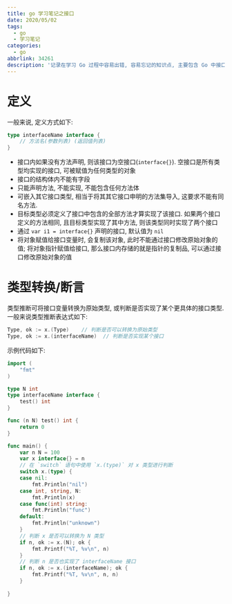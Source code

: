```yaml
---
title: go 学习笔记之接口
date: 2020/05/02
tags:
  - go
  - 学习笔记
categories:
  - go
abbrlink: 34261
description: '记录在学习 Go 过程中容易出错, 容易忘记的知识点, 主要包含 Go 中接口的定义及使用'
---
```


# 定义

一般来说, 定义方式如下:

```go
type interfaceName interface {
    // 方法名(参数列表) (返回值列表)
}
```
- 接口内如果没有方法声明, 则该接口为空接口(`interface{}`). 空接口是所有类型均实现的接口, 可被赋值为任何类型的对象
- 接口的结构体内不能有字段
- 只能声明方法, 不能实现, 不能包含任何方法体
- 可嵌入其它接口类型, 相当于将其其它接口申明的方法集导入, 这要求不能有同名方法.
- 目标类型必须定义了接口中包含的全部方法才算实现了该接口. 如果两个接口定义的方法相同, 且目标类型实现了其中方法, 则该类型同时实现了两个接口
- 通过 `var i1 = interface{}` 声明的接口, 默认值为 `nil`
- 将对象赋值给接口变量时, 会复制该对象, 此时不能通过接口修改原始对象的值; 将对象指针赋值给接口, 那么接口内存储的就是指针的复制品, 可以通过接口修改原始对象的值

# 类型转换/断言

类型推断可将接口变量转换为原始类型, 或判断是否实现了某个更具体的接口类型. 一般来说类型推断表达式如下:

```go
Type, ok := x.(Type)    // 判断是否可以转换为原始类型
Type, ok := x.(interfaceName)  // 判断是否实现某个接口
```

示例代码如下:
```go
import (
    "fmt"
)

type N int
type interfaceName interface {
	test() int
}

func (n N) test() int {
	return 0
}

func main() {
	var n N = 100
	var x interface{} = n
    // 在 `switch` 语句中使用 `x.(type)` 对 x 类型进行判断
    switch x.(type) {
    case nil:
    	fmt.Println("nil")
    case int, string, N:
    	fmt.Println(x)
    case func(int) string:
    	fmt.Println("func")
    default:
    	fmt.Println("unknown")
    }
    // 判断 x 是否可以转换为 N 类型
	if n, ok := x.(N); ok {
		fmt.Printf("%T, %v\n", n)
	}
    // 判断 n 是否也实现了 interfaceName 接口
	if n, ok := x.(interfaceName); ok {
		fmt.Printf("%T, %v\n", n, n)
	}
    
}
```